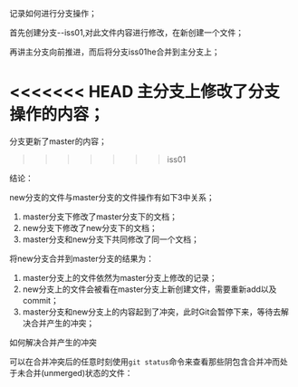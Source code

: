 记录如何进行分支操作；

首先创建分支--iss01,对此文件内容进行修改，在新创建一个文件；

再讲主分支向前推进，而后将分支iss01he合并到主分支上；

<<<<<<< HEAD
**主分支上修改了分支操作的内容**；
=======
分支更新了master的内容；
>>>>>>> iss01

结论：

new分支的文件与master分支的文件操作有如下3中关系；

1. master分支下修改了master分支下的文档；
2. new分支下修改了new分支下的文档；
3. master分支和new分支下共同修改了同一个文档；

将new分支合并到master分支的结果为：

1. master分支上的文件依然为master分支上修改的记录；
2. new分支上的文件会被看在master分支上新创建文件，需要重新add以及commit；
3. master分支和new分支上的内容起到了冲突，此时Git会暂停下来，等待去解决合并产生的冲突；

如何解决合并产生的冲突

可以在合并冲突后的任意时刻使用`git status`命令来查看那些阴包含合并冲而处于未合并(unmerged)状态的文件：

